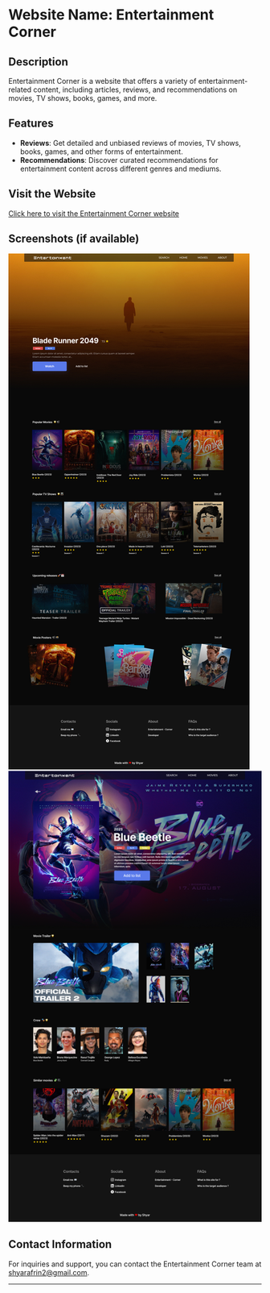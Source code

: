 # Website Name: Entertainment Corner

## Description
Entertainment Corner is a website that offers a variety of entertainment-related content, including articles, reviews, and recommendations on movies, TV shows, books, games, and more.

## Features
- **Reviews**: Get detailed and unbiased reviews of movies, TV shows, books, games, and other forms of entertainment.
- **Recommendations**: Discover curated recommendations for entertainment content across different genres and mediums.

## Visit the Website
[Click here to visit the Entertainment Corner website](https://entertainment-corner.vercel.app/)

## Screenshots (if available)
![Screenshot 1](public/Home_pic.jpg)
![Screenshot 2](public/Movie-Details.jpg)

## Contact Information
For inquiries and support, you can contact the Entertainment Corner team at [shyarafrin2@gmail.com](mailto:shyarafrin2@gmail.com).

---
